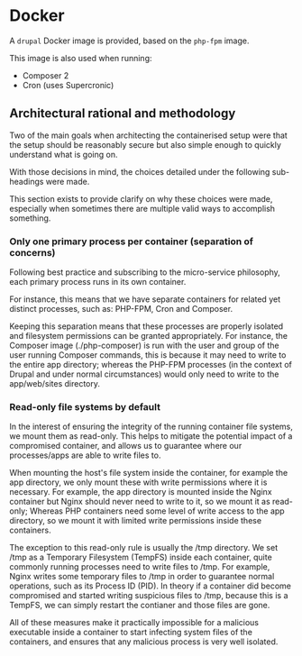 # Docker

A `drupal` Docker image is provided, based on the `php-fpm` image.

This image is also used when running:
* Composer 2
* Cron (uses Supercronic)

## Architectural rational and methodology

Two of the main goals when architecting the containerised setup were that the setup should be reasonably secure but also simple enough to quickly understand what is going on.

With those decisions in mind, the choices detailed under the following sub-headings were made.

This section exists to provide clarify on why these choices were made, especially when sometimes there are multiple valid ways to accomplish something.

### Only one primary process per container (separation of concerns)

Following best practice and subscribing to the micro-service philosophy, each primary process runs in its own container.

For instance, this means that we have separate containers for related yet distinct processes, such as: PHP-FPM, Cron and Composer.

Keeping this separation means that these processes are properly isolated and filesystem permissions can be granted appropriately. For instance, the Composer image (./php-composer) is run with the user and group of the user running Composer commands, this is because it may need to write to the entire app directory; whereas the PHP-FPM processes (in the context of Drupal and under normal circumstances) would only need to write to the app/web/sites directory.

### Read-only file systems by default

In the interest of ensuring the integrity of the running container file systems, we mount them as read-only. This helps to mitigate the potential impact of a compromised container, and allows us to guarantee where our processes/apps are able to write files to.

When mounting the host's file system inside the container, for example the app directory, we only mount these with write permissions where it is necessary. For example, the app directory is mounted inside the Nginx container but Nginx should never need to write to it, so we mount it as read-only; Whereas PHP containers need some level of write access to the app directory, so we mount it with limited write permissions inside these containers.

The exception to this read-only rule is usually the /tmp directory. We set /tmp as a Temporary Filesystem (TempFS) inside each container, quite commonly running processes need to write files to /tmp. For example, Nginx writes some temporary files to /tmp in order to guarantee normal operations, such as its Process ID (PID). In theory if a container did become compromised and started writing suspicious files to /tmp, because this is a TempFS, we can simply restart the contianer and those files are gone.

All of these measures make it practically impossible for a malicious executable inside a container to start infecting system files of the containers, and ensures that any malicious process is very well isolated.

